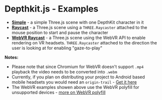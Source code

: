 # Depthkit.js - Examples

- [**Simple**](https://github.com/juniorxsound/DepthKit.js/blob/master/examples/simple.html) - a simple Three.js scene with one DepthKit character in it
- [**Raycast**](https://github.com/juniorxsound/DepthKit.js/blob/master/examples/raycast.html) - a Three.js scene using a ```THREE.Raycaster``` attached to the mouse position to start and pause the character
- [**WebVR Raycast**](https://github.com/juniorxsound/DepthKit.js/blob/master/examples/webxr_raycast.html) - a Three.js scene using the WebVR API to enable rendering on VR headsets. ```THREE.Raycaster``` attached to the direction the user is looking at for enabling "gaze-to-play"

**Notes:**
- Please note that since Chromium for WebVR doesn't support ```.mp4``` playback the video needs to be converted into ```.webm```
- Currently, if you plan on distributing your project to Android based mobile headsets you would need an ```origin-trail``` - [Get it here](https://developers.google.com/web/fundamentals/vr/)
- The WebVR examples showen above use the WebVR polyfill for unsupported devices - [more on WebVR polyfill](https://github.com/googlevr/webvr-polyfill)
